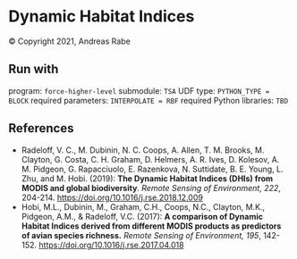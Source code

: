 # Dynamic Habitat Indices

&copy; 
Copyright 2021, Andreas Rabe

## Run with

program: ``force-higher-level``
submodule: ``TSA``
UDF type: ``PYTHON_TYPE = BLOCK``
required parameters: ``INTERPOLATE = RBF``
required Python libraries: ``TBD``

## References

- Radeloff, V. C., M. Dubinin, N. C. Coops, A. Allen, T. M. Brooks, M. Clayton, G. Costa, C. H. Graham, D. Helmers, A. R. Ives, D. Kolesov, A. M. Pidgeon, G. Rapacciuolo, E. Razenkova, N. Suttidate, B. E. Young, L. Zhu, and M. Hobi. (2019): **The Dynamic Habitat Indices (DHIs) from MODIS and global biodiversity**. *Remote Sensing of Environment, 222*, 204-214. https://doi.org/10.1016/j.rse.2018.12.009
- Hobi, M.L., Dubinin, M., Graham, C.H., Coops, N.C., Clayton, M.K., Pidgeon, A.M., & Radeloff, V.C. (2017): **A comparison of Dynamic Habitat Indices derived from different MODIS products as predictors of avian species richness.** *Remote Sensing of Environment, 195*, 142-152. https://doi.org/10.1016/j.rse.2017.04.018
